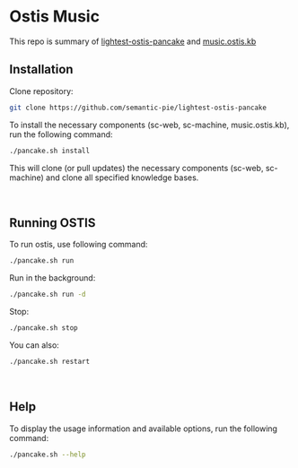 # Ostis Music

This repo is summary of [lightest-ostis-pancake](https://github.com/semantic-pie/lightest-ostis-pancake) and [music.ostis.kb](https://github.com/semantic-pie/music.ostis.kb)

## Installation

Clone repository:

```sh
git clone https://github.com/semantic-pie/lightest-ostis-pancake
```

To install the necessary components (sc-web, sc-machine, music.ostis.kb), run the following command:

```bash
./pancake.sh install
```

This will clone (or pull updates) the necessary components (sc-web, sc-machine) and clone all specified knowledge bases.

<br/>

## Running OSTIS

To run ostis, use following command:

```bash
./pancake.sh run
```

Run in the background:

```bash
./pancake.sh run -d
```

Stop:

```bash
./pancake.sh stop
```

You can also:

```bash
./pancake.sh restart
```

<br/>

## Help

To display the usage information and available options, run the following command:

```bash
./pancake.sh --help
```
